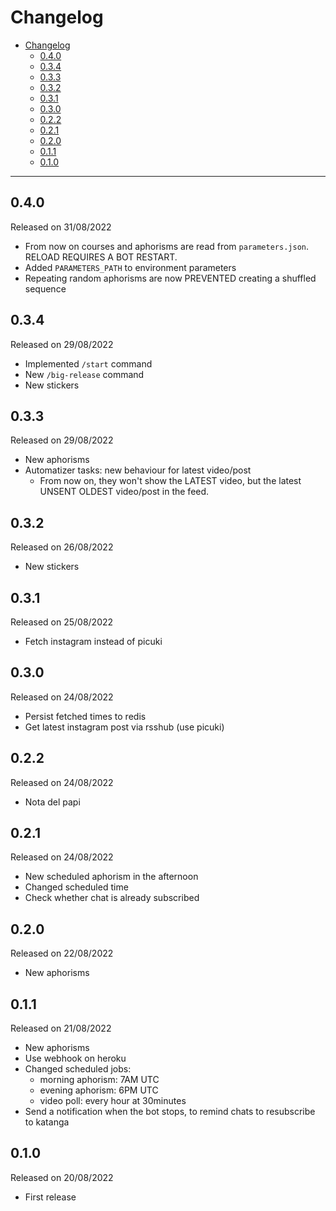 # Changelog

- [Changelog](#changelog)
  - [0.4.0](#040)
  - [0.3.4](#034)
  - [0.3.3](#033)
  - [0.3.2](#032)
  - [0.3.1](#031)
  - [0.3.0](#030)
  - [0.2.2](#022)
  - [0.2.1](#021)
  - [0.2.0](#020)
  - [0.1.1](#011)
  - [0.1.0](#010)

---

## 0.4.0

Released on 31/08/2022

- From now on courses and aphorisms are read from `parameters.json`. RELOAD REQUIRES A BOT RESTART.
- Added `PARAMETERS_PATH` to environment parameters
- Repeating random aphorisms are now PREVENTED creating a shuffled sequence

## 0.3.4

Released on 29/08/2022

- Implemented `/start` command
- New `/big-release` command
- New stickers

## 0.3.3

Released on 29/08/2022

- New aphorisms
- Automatizer tasks: new behaviour for latest video/post
  - From now on, they won't show the LATEST video, but the latest UNSENT OLDEST video/post in the feed.

## 0.3.2

Released on 26/08/2022

- New stickers

## 0.3.1

Released on 25/08/2022

- Fetch instagram instead of picuki

## 0.3.0

Released on 24/08/2022

- Persist fetched times to redis
- Get latest instagram post via rsshub (use picuki)

## 0.2.2

Released on 24/08/2022

- Nota del papi

## 0.2.1

Released on 24/08/2022

- New scheduled aphorism in the afternoon
- Changed scheduled time
- Check whether chat is already subscribed

## 0.2.0

Released on 22/08/2022

- New aphorisms

## 0.1.1

Released on 21/08/2022

- New aphorisms
- Use webhook on heroku
- Changed scheduled jobs:
  - morning aphorism: 7AM UTC
  - evening aphorism: 6PM UTC
  - video poll: every hour at 30minutes
- Send a notification when the bot stops, to remind chats to resubscribe to katanga

## 0.1.0

Released on 20/08/2022

- First release
